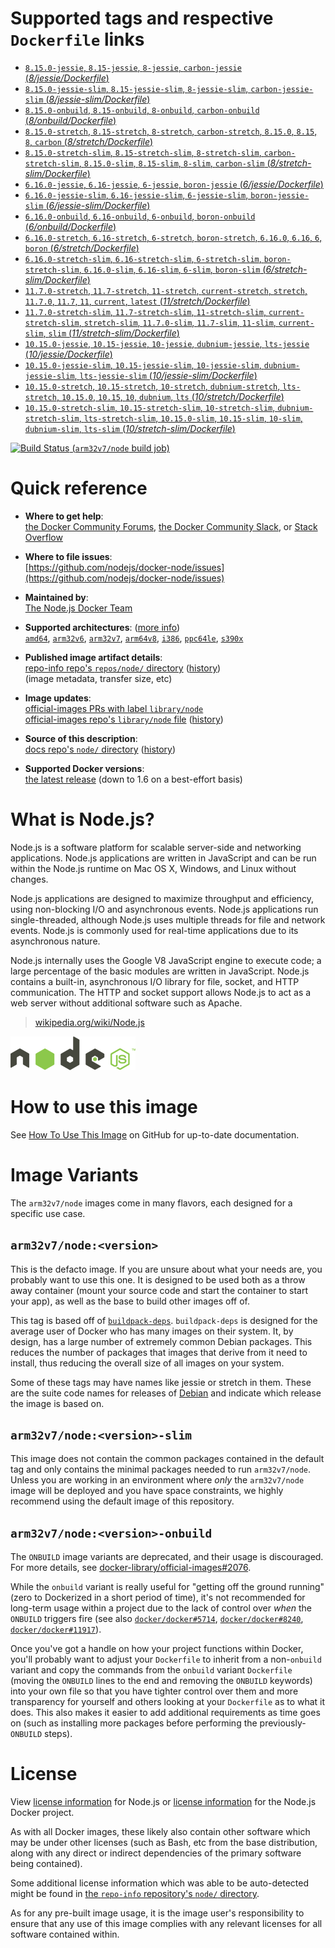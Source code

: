 <!--

********************************************************************************

WARNING:

    DO NOT EDIT "node/README.md"

    IT IS AUTO-GENERATED

    (from the other files in "node/" combined with a set of templates)

********************************************************************************

-->

# Supported tags and respective `Dockerfile` links

-	[`8.15.0-jessie`, `8.15-jessie`, `8-jessie`, `carbon-jessie` (*8/jessie/Dockerfile*)](https://github.com/nodejs/docker-node/blob/86b9618674b01fc5549f83696a90d5bc21f38af0/8/jessie/Dockerfile)
-	[`8.15.0-jessie-slim`, `8.15-jessie-slim`, `8-jessie-slim`, `carbon-jessie-slim` (*8/jessie-slim/Dockerfile*)](https://github.com/nodejs/docker-node/blob/86b9618674b01fc5549f83696a90d5bc21f38af0/8/jessie-slim/Dockerfile)
-	[`8.15.0-onbuild`, `8.15-onbuild`, `8-onbuild`, `carbon-onbuild` (*8/onbuild/Dockerfile*)](https://github.com/nodejs/docker-node/blob/86b9618674b01fc5549f83696a90d5bc21f38af0/8/onbuild/Dockerfile)
-	[`8.15.0-stretch`, `8.15-stretch`, `8-stretch`, `carbon-stretch`, `8.15.0`, `8.15`, `8`, `carbon` (*8/stretch/Dockerfile*)](https://github.com/nodejs/docker-node/blob/86b9618674b01fc5549f83696a90d5bc21f38af0/8/stretch/Dockerfile)
-	[`8.15.0-stretch-slim`, `8.15-stretch-slim`, `8-stretch-slim`, `carbon-stretch-slim`, `8.15.0-slim`, `8.15-slim`, `8-slim`, `carbon-slim` (*8/stretch-slim/Dockerfile*)](https://github.com/nodejs/docker-node/blob/86b9618674b01fc5549f83696a90d5bc21f38af0/8/stretch-slim/Dockerfile)
-	[`6.16.0-jessie`, `6.16-jessie`, `6-jessie`, `boron-jessie` (*6/jessie/Dockerfile*)](https://github.com/nodejs/docker-node/blob/daa131d713cf42ae181292471766879f750b5230/6/jessie/Dockerfile)
-	[`6.16.0-jessie-slim`, `6.16-jessie-slim`, `6-jessie-slim`, `boron-jessie-slim` (*6/jessie-slim/Dockerfile*)](https://github.com/nodejs/docker-node/blob/daa131d713cf42ae181292471766879f750b5230/6/jessie-slim/Dockerfile)
-	[`6.16.0-onbuild`, `6.16-onbuild`, `6-onbuild`, `boron-onbuild` (*6/onbuild/Dockerfile*)](https://github.com/nodejs/docker-node/blob/daa131d713cf42ae181292471766879f750b5230/6/onbuild/Dockerfile)
-	[`6.16.0-stretch`, `6.16-stretch`, `6-stretch`, `boron-stretch`, `6.16.0`, `6.16`, `6`, `boron` (*6/stretch/Dockerfile*)](https://github.com/nodejs/docker-node/blob/daa131d713cf42ae181292471766879f750b5230/6/stretch/Dockerfile)
-	[`6.16.0-stretch-slim`, `6.16-stretch-slim`, `6-stretch-slim`, `boron-stretch-slim`, `6.16.0-slim`, `6.16-slim`, `6-slim`, `boron-slim` (*6/stretch-slim/Dockerfile*)](https://github.com/nodejs/docker-node/blob/daa131d713cf42ae181292471766879f750b5230/6/stretch-slim/Dockerfile)
-	[`11.7.0-stretch`, `11.7-stretch`, `11-stretch`, `current-stretch`, `stretch`, `11.7.0`, `11.7`, `11`, `current`, `latest` (*11/stretch/Dockerfile*)](https://github.com/nodejs/docker-node/blob/1656ace58dc5c913d8780e27a6c7478bbf1cb72f/11/stretch/Dockerfile)
-	[`11.7.0-stretch-slim`, `11.7-stretch-slim`, `11-stretch-slim`, `current-stretch-slim`, `stretch-slim`, `11.7.0-slim`, `11.7-slim`, `11-slim`, `current-slim`, `slim` (*11/stretch-slim/Dockerfile*)](https://github.com/nodejs/docker-node/blob/1656ace58dc5c913d8780e27a6c7478bbf1cb72f/11/stretch-slim/Dockerfile)
-	[`10.15.0-jessie`, `10.15-jessie`, `10-jessie`, `dubnium-jessie`, `lts-jessie` (*10/jessie/Dockerfile*)](https://github.com/nodejs/docker-node/blob/f8c22aeb318ec3df876f8271b9b8a86005f0f53d/10/jessie/Dockerfile)
-	[`10.15.0-jessie-slim`, `10.15-jessie-slim`, `10-jessie-slim`, `dubnium-jessie-slim`, `lts-jessie-slim` (*10/jessie-slim/Dockerfile*)](https://github.com/nodejs/docker-node/blob/f8c22aeb318ec3df876f8271b9b8a86005f0f53d/10/jessie-slim/Dockerfile)
-	[`10.15.0-stretch`, `10.15-stretch`, `10-stretch`, `dubnium-stretch`, `lts-stretch`, `10.15.0`, `10.15`, `10`, `dubnium`, `lts` (*10/stretch/Dockerfile*)](https://github.com/nodejs/docker-node/blob/f8c22aeb318ec3df876f8271b9b8a86005f0f53d/10/stretch/Dockerfile)
-	[`10.15.0-stretch-slim`, `10.15-stretch-slim`, `10-stretch-slim`, `dubnium-stretch-slim`, `lts-stretch-slim`, `10.15.0-slim`, `10.15-slim`, `10-slim`, `dubnium-slim`, `lts-slim` (*10/stretch-slim/Dockerfile*)](https://github.com/nodejs/docker-node/blob/f8c22aeb318ec3df876f8271b9b8a86005f0f53d/10/stretch-slim/Dockerfile)

[![Build Status](https://doi-janky.infosiftr.net/job/multiarch/job/arm32v7/job/node/badge/icon) (`arm32v7/node` build job)](https://doi-janky.infosiftr.net/job/multiarch/job/arm32v7/job/node/)

# Quick reference

-	**Where to get help**:  
	[the Docker Community Forums](https://forums.docker.com/), [the Docker Community Slack](https://blog.docker.com/2016/11/introducing-docker-community-directory-docker-community-slack/), or [Stack Overflow](https://stackoverflow.com/search?tab=newest&q=docker)

-	**Where to file issues**:  
	[https://github.com/nodejs/docker-node/issues](https://github.com/nodejs/docker-node/issues)

-	**Maintained by**:  
	[The Node.js Docker Team](https://github.com/nodejs/docker-node)

-	**Supported architectures**: ([more info](https://github.com/docker-library/official-images#architectures-other-than-amd64))  
	[`amd64`](https://hub.docker.com/r/amd64/node/), [`arm32v6`](https://hub.docker.com/r/arm32v6/node/), [`arm32v7`](https://hub.docker.com/r/arm32v7/node/), [`arm64v8`](https://hub.docker.com/r/arm64v8/node/), [`i386`](https://hub.docker.com/r/i386/node/), [`ppc64le`](https://hub.docker.com/r/ppc64le/node/), [`s390x`](https://hub.docker.com/r/s390x/node/)

-	**Published image artifact details**:  
	[repo-info repo's `repos/node/` directory](https://github.com/docker-library/repo-info/blob/master/repos/node) ([history](https://github.com/docker-library/repo-info/commits/master/repos/node))  
	(image metadata, transfer size, etc)

-	**Image updates**:  
	[official-images PRs with label `library/node`](https://github.com/docker-library/official-images/pulls?q=label%3Alibrary%2Fnode)  
	[official-images repo's `library/node` file](https://github.com/docker-library/official-images/blob/master/library/node) ([history](https://github.com/docker-library/official-images/commits/master/library/node))

-	**Source of this description**:  
	[docs repo's `node/` directory](https://github.com/docker-library/docs/tree/master/node) ([history](https://github.com/docker-library/docs/commits/master/node))

-	**Supported Docker versions**:  
	[the latest release](https://github.com/docker/docker-ce/releases/latest) (down to 1.6 on a best-effort basis)

# What is Node.js?

Node.js is a software platform for scalable server-side and networking applications. Node.js applications are written in JavaScript and can be run within the Node.js runtime on Mac OS X, Windows, and Linux without changes.

Node.js applications are designed to maximize throughput and efficiency, using non-blocking I/O and asynchronous events. Node.js applications run single-threaded, although Node.js uses multiple threads for file and network events. Node.js is commonly used for real-time applications due to its asynchronous nature.

Node.js internally uses the Google V8 JavaScript engine to execute code; a large percentage of the basic modules are written in JavaScript. Node.js contains a built-in, asynchronous I/O library for file, socket, and HTTP communication. The HTTP and socket support allows Node.js to act as a web server without additional software such as Apache.

> [wikipedia.org/wiki/Node.js](https://en.wikipedia.org/wiki/Node.js)

![logo](https://raw.githubusercontent.com/docker-library/docs/01c12653951b2fe592c1f93a13b4e289ada0e3a1/node/logo.png)

# How to use this image

See [How To Use This Image](https://github.com/nodejs/docker-node/blob/master/README.md#how-to-use-this-image) on GitHub for up-to-date documentation.

# Image Variants

The `arm32v7/node` images come in many flavors, each designed for a specific use case.

## `arm32v7/node:<version>`

This is the defacto image. If you are unsure about what your needs are, you probably want to use this one. It is designed to be used both as a throw away container (mount your source code and start the container to start your app), as well as the base to build other images off of.

This tag is based off of [`buildpack-deps`](https://hub.docker.com/_/buildpack-deps/). `buildpack-deps` is designed for the average user of Docker who has many images on their system. It, by design, has a large number of extremely common Debian packages. This reduces the number of packages that images that derive from it need to install, thus reducing the overall size of all images on your system.

Some of these tags may have names like jessie or stretch in them. These are the suite code names for releases of [Debian](https://wiki.debian.org/DebianReleases) and indicate which release the image is based on.

## `arm32v7/node:<version>-slim`

This image does not contain the common packages contained in the default tag and only contains the minimal packages needed to run `arm32v7/node`. Unless you are working in an environment where *only* the `arm32v7/node` image will be deployed and you have space constraints, we highly recommend using the default image of this repository.

## `arm32v7/node:<version>-onbuild`

The `ONBUILD` image variants are deprecated, and their usage is discouraged. For more details, see [docker-library/official-images#2076](https://github.com/docker-library/official-images/issues/2076).

While the `onbuild` variant is really useful for "getting off the ground running" (zero to Dockerized in a short period of time), it's not recommended for long-term usage within a project due to the lack of control over *when* the `ONBUILD` triggers fire (see also [`docker/docker#5714`](https://github.com/docker/docker/issues/5714), [`docker/docker#8240`](https://github.com/docker/docker/issues/8240), [`docker/docker#11917`](https://github.com/docker/docker/issues/11917)).

Once you've got a handle on how your project functions within Docker, you'll probably want to adjust your `Dockerfile` to inherit from a non-`onbuild` variant and copy the commands from the `onbuild` variant `Dockerfile` (moving the `ONBUILD` lines to the end and removing the `ONBUILD` keywords) into your own file so that you have tighter control over them and more transparency for yourself and others looking at your `Dockerfile` as to what it does. This also makes it easier to add additional requirements as time goes on (such as installing more packages before performing the previously-`ONBUILD` steps).

# License

View [license information](https://github.com/nodejs/node/blob/master/LICENSE) for Node.js or [license information](https://github.com/nodejs/docker-node/blob/master/LICENSE) for the Node.js Docker project.

As with all Docker images, these likely also contain other software which may be under other licenses (such as Bash, etc from the base distribution, along with any direct or indirect dependencies of the primary software being contained).

Some additional license information which was able to be auto-detected might be found in [the `repo-info` repository's `node/` directory](https://github.com/docker-library/repo-info/tree/master/repos/node).

As for any pre-built image usage, it is the image user's responsibility to ensure that any use of this image complies with any relevant licenses for all software contained within.
